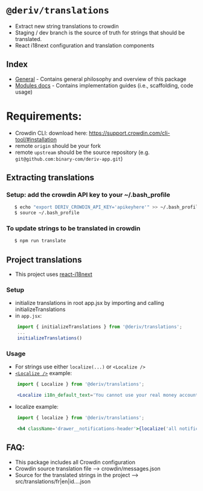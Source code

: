# `@deriv/translations`
>
* Extract new string translations to crowdin
* Staging / dev branch is the source of truth for strings that should be translated.
* React i18next configuration and translation components
>

## Index

- [General](docs/README.md) - Contains general philosophy and overview of this package
- [Modules docs](docs/Modules/README.md) - Contains implementation guides (i.e., scaffolding, code usage)

# Requirements:
* Crowdin CLI: download here: https://support.crowdin.com/cli-tool/#installation
* remote `origin` should be your fork
* remote `upstream` should be the source repository (e.g. `git@github.com:binary-com/deriv-app.git`)


## Extracting translations
### Setup: add the crowdin API key to your ~/.bash_profile
```sh
   $ echo "export DERIV_CROWDIN_API_KEY='apikeyhere'" >> ~/.bash_profile
   $ source ~/.bash_profile
```
### To update strings to be translated in crowdin
```sh
   $ npm run translate
```

## Project translations
* This project uses [react-i18next](https://react.i18next.com)

### Setup
* initialize translations in root app.jsx by importing and calling initializeTranslations
* in `app.jsx`:
```jsx
    import { initializeTranslations } from '@deriv/translations';
    ...
    initializeTranslations()
```
### Usage
* For strings use either `localize(...)` or `<Localize />`
* [`<Localize />`](https://react.i18next.com/latest/trans-component) example:
```jsx
    import { Localize } from '@deriv/translations';

    <Localize i18n_default_text='You cannot use your real money account with {{website_name}} at this time.' values={{ website_name }} />
```
* localize example:
```jsx
    import { localize } from '@deriv/translations';

    <h4 className='drawer__notifications-header'>{localize('all notifications')}</h4>
```



>
## FAQ:
* This package includes all Crowdin configuration
* Crowdin source translation file --> crowdin/messages.json
* Source for the translated strings in the project --> src/translations/fr|en|id....json
